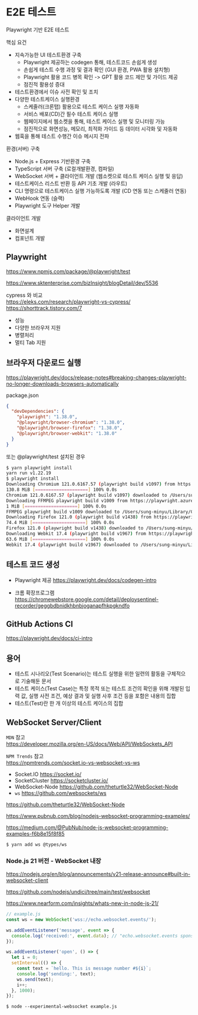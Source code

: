 # E2E 테스트

Playwright 기반 E2E 테스트

핵심 요건

- 지속가능한 UI 테스트환경 구축
  - Playwright 제공하는 codegen 통해, 테스트코드 손쉽게 생성
  - 손쉽게 테스트 수행 과정 및 결과 확인 (GUI 환경, PWA 활용 설치형)
  - Playwright 활용 코드 병목 확인 -> GPT 활용 코드 제안 및 가이드 제공
  - 점진적 활용성 증대
- 테스트환경에서 이슈 사전 확인 및 조치
- 다양한 테스트케이스 실행환경
  - 스케줄러(크론탭) 활용으로 테스트 케이스 실행 자동화
  - 서비스 배포(CD)간 필수 테스트 케이스 실행
  - 웹페이지에서 웹소켓을 통해, 테스트 케이스 실행 및 모니터링 가능
  - 점진적으로 화면성능, 메모리, 최적화 가이드 등 데이터 시각화 및 자동화
- 웹훅을 통해 테스트 수행간 이슈 메시지 전파

환경(서버) 구축

- Node.js + Express 기반환경 구축
- TypeScript 서버 구축 (로컬개발환경, 컴파일)
- WebSocket 서버 + 클라이언트 개발 (웹소켓으로 테스트 케이스 실행 및 응답)
- 테스트케이스 리스트 반환 등 API 기초 개발 (라우트)
- CLI 명령으로 테스트케이스 실행 가능하도록 개발 (CD 연동 또는 스케줄러 연동)
- WebHook 연동 (슬랙)
- Playwright 도구 Helper 개발

클라이언트 개발

- 화면설계
- 컴포넌트 개발

## Playwright

https://www.npmjs.com/package/@playwright/test

https://www.sktenterprise.com/bizInsight/blogDetail/dev/5536

cypress 와 비교  
https://eleks.com/research/playwright-vs-cypress/
https://shorttrack.tistory.com/7

- 성능
- 다양한 브라우저 지원
- 병렬처리
- 멀티 Tab 지원

## 브라우저 다운로드 실행

https://playwright.dev/docs/release-notes#breaking-changes-playwright-no-longer-downloads-browsers-automatically

package.json

```json
{
  "devDependencies": {
    "playwright": "1.38.0",
    "@playwright/browser-chromium": "1.38.0",
    "@playwright/browser-firefox": "1.38.0",
    "@playwright/browser-webkit": "1.38.0"
  }
}
```

또는 @playwright/test 설치된 경우

```bash
$ yarn playwright install
yarn run v1.22.19
$ playwright install
Downloading Chromium 121.0.6167.57 (playwright build v1097) from https://playwright.azureedge.net/builds/chromium/1097/chromium-mac-arm64.zip
130.8 MiB [====================] 100% 0.0s
Chromium 121.0.6167.57 (playwright build v1097) downloaded to /Users/sung-minyu/Library/Caches/ms-playwright/chromium-1097
Downloading FFMPEG playwright build v1009 from https://playwright.azureedge.net/builds/ffmpeg/1009/ffmpeg-mac-arm64.zip
1 MiB [====================] 100% 0.0s
FFMPEG playwright build v1009 downloaded to /Users/sung-minyu/Library/Caches/ms-playwright/ffmpeg-1009
Downloading Firefox 121.0 (playwright build v1438) from https://playwright.azureedge.net/builds/firefox/1438/firefox-mac-13-arm64.zip
74.4 MiB [====================] 100% 0.0s
Firefox 121.0 (playwright build v1438) downloaded to /Users/sung-minyu/Library/Caches/ms-playwright/firefox-1438
Downloading Webkit 17.4 (playwright build v1967) from https://playwright.azureedge.net/builds/webkit/1967/webkit-mac-13-arm64.zip
63.6 MiB [====================] 100% 0.0s
Webkit 17.4 (playwright build v1967) downloaded to /Users/sung-minyu/Library/Caches/ms-playwright/webkit-1967
```

## 테스트 코드 생성

- Playwright 제공
  https://playwright.dev/docs/codegen-intro

- 크롬 확장프로그램
  https://chromewebstore.google.com/detail/deploysentinel-recorder/geggbdbnidkhbnbjoganapfhkpgkndfo

## GitHub Actions CI

https://playwright.dev/docs/ci-intro

## 용어

- 테스트 시나리오(Test Scenario)는 테스트 실행을 위한 일련의 활동을 구체적으로 기술해둔 문서
- 테스트 케이스(Test Case)는 특정 목적 또는 테스트 조건의 확인을 위해 개발된 입력 값, 실행 사전 조건, 예상 결과 및 실행 사후 조건 등을 포함은 내용의 집합
- 테스트(Test)란 한 개 이상의 테스트 케이스의 집합

## WebSocket Server/Client

`MDN` 참고  
https://developer.mozilla.org/en-US/docs/Web/API/WebSockets_API

`NPM Trends` 참고  
https://npmtrends.com/socket.io-vs-websocket-vs-ws

- Socket.IO
  https://socket.io/
- SocketCluster
  https://socketcluster.io/
- WebSocket-Node
  https://github.com/theturtle32/WebSocket-Node
- `ws`
  https://github.com/websockets/ws

https://github.com/theturtle32/WebSocket-Node

https://www.pubnub.com/blog/nodejs-websocket-programming-examples/

https://medium.com/@PubNub/node-js-websocket-programming-examples-f6b8e15f8f85

```bash
$ yarn add ws @types/ws
```

### Node.js 21 버전 - WebSocket 내장

https://nodejs.org/en/blog/announcements/v21-release-announce#built-in-websocket-client

https://github.com/nodejs/undici/tree/main/test/websocket

https://www.nearform.com/insights/whats-new-in-node-js-21/

```javascript
// example.js
const ws = new WebSocket('wss://echo.websocket.events/');

ws.addEventListener('message', event => {
  console.log('received:', event.data); // "echo.websocket.events sponsored by Lob.com"
});

ws.addEventListener('open', () => {
  let i = 0;
  setInterval(() => {
    const text = `hello. This is message number #${i}`;
    console.log('sending:', text);
    ws.send(text);
    i++;
  }, 1000);
});
```

```
$ node --experimental-websocket example.js
```
